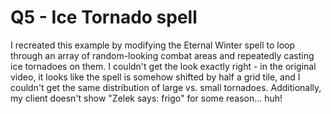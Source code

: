 # Q5 - Ice Tornado spell

I recreated this example by modifying the Eternal Winter spell to loop through an array of random-looking combat areas and repeatedly casting ice tornadoes on them.
I couldn't get the look exactly right - in the original video, it looks like the spell is somehow shifted by half a grid tile, and I couldn't get the same distribution of large vs. small tornadoes. Additionally, my client doesn't show "Zelek says: frigo" for some reason... huh!
